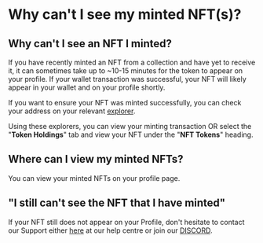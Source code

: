 # Why can't I see my minted NFT(s)?

## Why can't I see an NFT I minted?

If you have recently minted an NFT from a collection and have yet to receive it, it can sometimes take up to \~10-15 minutes for the token to appear on your profile. If your wallet transaction was successful, your NFT will likely appear in your wallet and on your profile shortly.

If you want to ensure your NFT was minted successfully, you can check your address on your relevant [explorer](https://etherscan.io/).

Using these explorers, you can view your minting transaction OR select the "**Token Holdings**" tab and view your NFT under the "**NFT Tokens**" heading.

## Where can I view my minted NFTs?

You can view your minted NFTs on your profile page.

## "I still can't see the NFT that I have minted"

If your NFT still does not appear on your Profile, don't hesitate to contact our Support either [here](<Why can't I see my minted NFT(s).md>) at our help centre or join our [DISCORD](https://discord.gg/u56kZhfERM).
